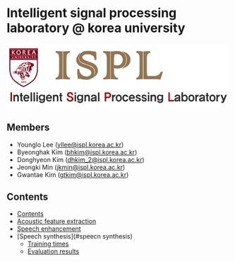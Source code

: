 # Intelligent signal processing laboratory @ korea university
![ISPL](./image/logo1.jpg)



## Members
* Younglo Lee (yllee@ispl.korea.ac.kr)
* Byeonghak Kim (bhkim@ispl.korea.ac.kr)
* Donghyeon Kim (dhkim_2@ispl.korea.ac.kr)
* Jeongki Min (jkmin@ispl.korea.ac.kr)
* Gwantae Kim (gtkim@ispl.korea.ac.kr)

## Contents
  * [Contents](#contents)
  * [Acoustic feature extraction](#feature)
  * [Speech enhancement](#speechenhancement)
  * [Speech synthesis](#speecn synthesis)
    * [Training times](#training-times)
    * [Evaluation results](#evaluation-results)
